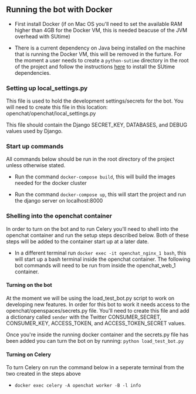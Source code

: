 ## Running the bot with Docker

* First install Docker (if on Mac OS you'll need to set the available RAM higher than 4GB for the Docker VM, this is needed beacuse of the JVM overhead with SUtime)

* There is a current dependency on Java being installed on the machine that is running the Docker VM, this will be removed in the furture. For the moment a user needs to create a `python-sutime` directory in the root of the project and follow the instructions [here](https://github.com/FraBle/python-sutime) to install the SUtime dependencies.

### Setting up local_settings.py
This file is used to hold the development settings/secrets for the bot. You will need to create this file in this location: openchat/openchat/local_settings.py

This file should contain the Django SECRET_KEY, DATABASES, and DEBUG values used by Django.

### Start up commands
All commands below should be run in the root directory of the project unless otherwise stated.

* Run the command `docker-compose build`, this will build the images needed for the docker cluster

* Run the command `docker-compose up`, this will start the project and run the django server on localhost:8000

### Shelling into the openchat container
In order to turn on the bot and to run Celery you'll need to shell into the openchat container and run the setup steps described below. Both of these steps will be added to the container start up at a later date.

* In a different terminal run `docker exec -it openchat_nginx_1 bash`, this will start up a bash terminal inside the openchat container. The following bot commands will need to be run from inside the openchat_web_1 container.

#### Turning on the bot
At the moment we will be using the load_test_bot.py script to work on developing new features. In order for this bot to work it needs access to the openchat/openspaces/secrets.py file. You'll need to create this file and add a dictionary called `sender` with the Twitter CONSUMER_SECRET, CONSUMER_KEY, ACCESS_TOKEN, and ACCESS_TOKEN_SECRET values.

Once you're inside the running docker container and the secrets.py file has been added you can turn the bot on by running: `python load_test_bot.py`


#### Turning on Celery
To turn Celery on run the command below in a seperate terminal from the two created in the steps above

* `docker exec celery -A openchat worker -B -l info`


